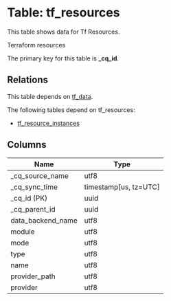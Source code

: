 # Table: tf_resources

This table shows data for Tf Resources.

Terraform resources

The primary key for this table is **_cq_id**.

## Relations

This table depends on [tf_data](tf_data).

The following tables depend on tf_resources:
  - [tf_resource_instances](tf_resource_instances)

## Columns

| Name          | Type          |
| ------------- | ------------- |
|_cq_source_name|utf8|
|_cq_sync_time|timestamp[us, tz=UTC]|
|_cq_id (PK)|uuid|
|_cq_parent_id|uuid|
|data_backend_name|utf8|
|module|utf8|
|mode|utf8|
|type|utf8|
|name|utf8|
|provider_path|utf8|
|provider|utf8|